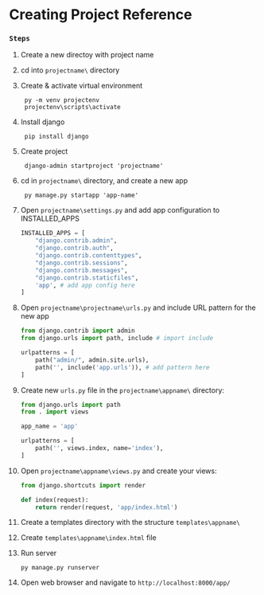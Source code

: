 # Creating Project Reference
<!-- * <a href="" target="_blank">Template</a> -->

### `Steps`

1. Create a new directoy with project name

2. cd into `projectname\` directory

3. Create & activate virtual environment

        py -m venv projectenv
        projectenv\scripts\activate

4. Install django

        pip install django

5. Create project 

        django-admin startproject 'projectname'

6. cd in `projectname\` directory, and create a new app

        py manage.py startapp 'app-name'

7. Open `projectname\settings.py` and add app configuration to INSTALLED_APPS

    ```python
    INSTALLED_APPS = [
        "django.contrib.admin",
        "django.contrib.auth",
        "django.contrib.contenttypes",
        "django.contrib.sessions",
        "django.contrib.messages",
        "django.contrib.staticfiles",
        'app', # add app config here
    ]
    ```

8. Open `projectname\projectname\urls.py` and include URL pattern for the new app

    ```python
    from django.contrib import admin
    from django.urls import path, include # import include

    urlpatterns = [
        path("admin/", admin.site.urls),
        path('', include('app.urls')), # add pattern here
    ]
    ```

9. Create new `urls.py` file in the `projectname\appname\` directory:

    ```py
    from django.urls import path
    from . import views

    app_name = 'app'

    urlpatterns = [
        path('', views.index, name='index'),
    ]
    ```

10. Open `projectname\appname\views.py` and create your views:

    ```py
    from django.shortcuts import render

    def index(request):
        return render(request, 'app/index.html')
    ```

11. Create a templates directory with the structure `templates\appname\`

12. Create `templates\appname\index.html` file

12. Run server

        py manage.py runserver

13. Open web browser and navigate to `http://localhost:8000/app/`